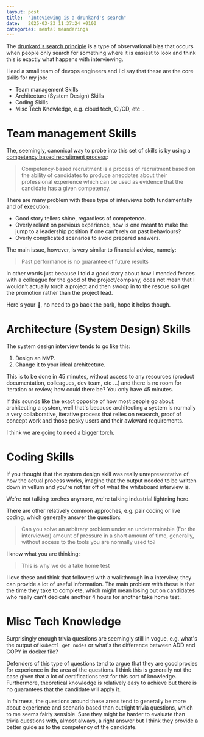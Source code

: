 ```yaml
---
layout: post
title:  "Inteviewing is a drunkard's search"
date:   2025-03-23 11:37:24 +0100
categories: mental meanderings
---
```


The [drunkard's search principle](https://en.wikipedia.org/wiki/Streetlight_effect) is a type of observational bias that occurs when people only search for something where it is easiest to look and think this is exactly what happens with interviewing.

I lead a small team of devops engineers and I'd say that these are the core skills for my job:

- Team management Skills
- Architecture (System Design) Skills
- Coding Skills
- Misc Tech Knowledge, e.g. cloud tech, CI/CD, etc .. 

# Team management Skills

The, seemingly, canonical way to probe into this set of skills is by using a [competency based recruitment process](https://en.wikipedia.org/wiki/Competency-based_recruitment): 

> Competency-based recruitment is a process of recruitment based on the ability of candidates to produce anecdotes about their professional experience which can be used as evidence that the candidate has a given competency. 

There are many problem with these type of interviews both fundamentally and of execution:

- Good story tellers shine, regardless of competence.
- Overly reliant on previous experience, how is one meant to make the jump to a leadership position if one can't rely on past behaviours?
- Overly complicated scenarios to avoid prepared answers.

The main issue, however, is very similar to financial advice, namely:  

> Past performance is no guarantee of future results

In other words just because I told a good story about how I mended fences with a colleague for the good of the project/company, does not mean that I wouldn't actually torch a project and then swoop in to the rescue so I get the promotion rather than the project lead.

Here's your 🔦, no need to go back the park, hope it helps though.

# Architecture (System Design) Skills

The system design interview tends to go like this:

1. Design an MVP.
2. Change it to your ideal architecture.

This is to be done in 45 minutes, without access to any resources (product documentation, colleagues, dev team, etc ...) and there is no room for iteration or review, how could there be? You only have 45 minutes.

If this sounds like the exact opposite of how most people go about architecting a system, well that's because architecting a system is normally a very collaborative, iterative process that relies on research, proof of concept work and those pesky users and their awkward requirements.

I think we are going to need a bigger torch.

# Coding Skills

If you thought that the system design skill was really unrepresentative of how the actual process works, imagine that the output needed to be written down in vellum and you're not far off of what the whiteboard interview is.

We're not talking torches anymore, we're talking industrial lightning here.

There are other relatively common approches, e.g. pair coding or live coding, which generally answer the question: 

> Can you solve an arbitrary problem under an undeterminable (For the interviewer) amount of pressure in a short amount of time, generally, without access to the tools you are normally used to?

I know what you are thinking:

> This is why we do a take home test

I love these and think that followed with a walkthrough in a interview, they can provide a lot of useful information.  The main problem with these is that the time they take to complete, which might mean losing out on candidates who really can't dedicate another 4 hours for another take home test.

# Misc Tech Knowledge

Surprisingly enough trivia questions are seemingly still in vogue, e.g. what's the output of ```kubectl get nodes``` or what's the difference between ADD and COPY in docker file?

Defenders of this type of questions tend to argue that they are good proxies for experience in the area of the questions. I think this is generally not the case given that a lot of certifications test for this sort of knowledge. Furthermore, theoretical knowledge is relatively easy to achieve but there is no guarantees that the candidate will apply it.

In fairness, the questions around these areas tend to generally be more about experience and scenario based than outright trivia questions, which to me seems fairly sensible. Sure they might be harder to evaluate than trivia questions with, almost always, a right answer but I think they provide a better guide as to the competency of the candidate.

